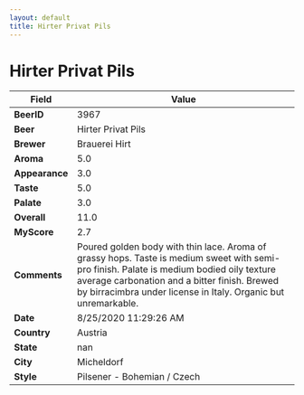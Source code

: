 ```yaml
---
layout: default
title: Hirter Privat Pils
---
```


# Hirter Privat Pils

| Field         | Value     |
|---------------|-----------|
| **BeerID** | 3967 |
| **Beer** | Hirter Privat Pils |
| **Brewer** | Brauerei Hirt |
| **Aroma** | 5.0 |
| **Appearance** | 3.0 |
| **Taste** | 5.0 |
| **Palate** | 3.0 |
| **Overall** | 11.0 |
| **MyScore** | 2.7 |
| **Comments** | Poured golden body with thin lace. Aroma of grassy hops.  Taste is medium sweet with semi-pro finish. Palate is medium bodied oily texture average carbonation and a bitter finish. Brewed by birracimbra under license in Italy. Organic but unremarkable.  |
| **Date** | 8/25/2020 11:29:26 AM |
| **Country** | Austria |
| **State** | nan |
| **City** | Micheldorf |
| **Style** | Pilsener - Bohemian / Czech |
